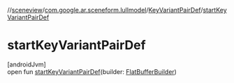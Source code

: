 //[sceneview](../../../index.md)/[com.google.ar.sceneform.lullmodel](../index.md)/[KeyVariantPairDef](index.md)/[startKeyVariantPairDef](start-key-variant-pair-def.md)

# startKeyVariantPairDef

[androidJvm]\
open fun [startKeyVariantPairDef](start-key-variant-pair-def.md)(builder: [FlatBufferBuilder](../../com.google.flatbuffers/-flat-buffer-builder/index.md))
